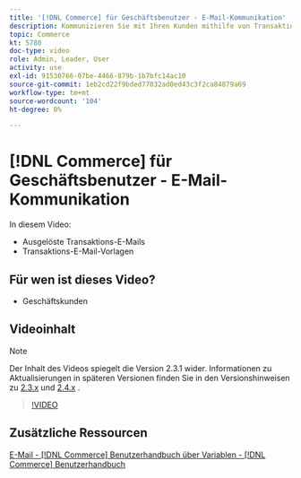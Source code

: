```yaml
---
title: '[!DNL Commerce] für Geschäftsbenutzer - E-Mail-Kommunikation'
description: Kommunizieren Sie mit Ihren Kunden mithilfe von Transaktions-E-Mails, die durch ihre Aktionen auf der Storefront ausgelöst werden. Passen Sie die E-Mail-Vorlagen für Ihren Store an und konfigurieren Sie sie.
topic: Commerce
kt: 5780
doc-type: video
role: Admin, Leader, User
activity: use
exl-id: 91530766-07be-4466-879b-1b7bfc14ac10
source-git-commit: 1eb2cd22f9bded77032ad0ed43c3f2ca84879a69
workflow-type: tm+mt
source-wordcount: '104'
ht-degree: 0%

---
```


# [!DNL Commerce] für Geschäftsbenutzer - E-Mail-Kommunikation

In diesem Video:

- Ausgelöste Transaktions-E-Mails
- Transaktions-E-Mail-Vorlagen

## Für wen ist dieses Video?

- Geschäftskunden

## Videoinhalt

>[!NOTE]
>
>Der Inhalt des Videos spiegelt die Version 2.3.1 wider. Informationen zu Aktualisierungen in späteren Versionen finden Sie in den Versionshinweisen zu [ 2.3.x](https://devdocs.magento.com/guides/v2.3/release-notes/bk-release-notes.html) und [2.4.x](https://devdocs.magento.com/guides/v2.4/release-notes/bk-release-notes.html) .

>[!VIDEO](https://video.tv.adobe.com/v/36190?quality=12&learn=on)

## Zusätzliche Ressourcen

[E-Mail -  [!DNL Commerce] Benutzerhandbuch ](https://docs.magento.com/user-guide/marketing/email-templates.html)
[über Variablen -  [!DNL Commerce] Benutzerhandbuch](https://docs.magento.com/user-guide/marketing/variables.html)
